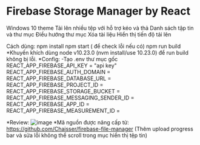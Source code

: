 # Firebase Storage Manager by React

Windows 10 theme
Tải lên nhiều tệp với hỗ trợ kéo và thả
Danh sách tập tin và thư mục
Điều hướng thư mục
Xóa tài liệu
Hiển thị tiến độ tải lên



Cách dùng:
npm install
npm start ( để check lỗi nếu có)
npm run build
*Khuyến khích dùng node v10.23.0 (nvm install/use 10.23.0) để run build không bị lỗi.
*Config:
-Tạo .env thư mục gốc
REACT_APP_FIREBASE_API_KEY = "api key"
REACT_APP_FIREBASE_AUTH_DOMAIN = 
REACT_APP_FIREBASE_DATABASE_URL = 
REACT_APP_FIREBASE_PROJECT_ID = 
REACT_APP_FIREBASE_STORAGE_BUCKET = 
REACT_APP_FIREBASE_MESSAGING_SENDER_ID = 
REACT_APP_FIREBASE_APP_ID = 
REACT_APP_FIREBASE_MEASUREMENT_ID = 

*Review:
![image](https://user-images.githubusercontent.com/57611937/217857166-017375c5-3248-4f7d-8c50-f0eb114a0d5c.png)
*Mã nguồn được nâng cấp từ: https://github.com/Chaisser/firebase-file-manager
(Thêm upload progress bar và sửa lỗi không thể scroll trong mục hiển thị tệp tin)
